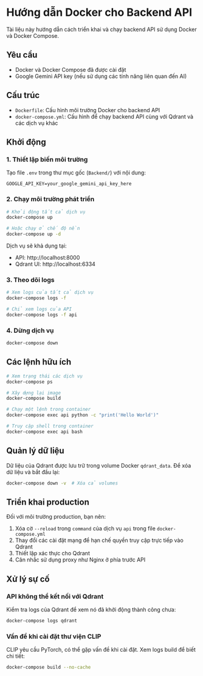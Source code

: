 # Hướng dẫn Docker cho Backend API

Tài liệu này hướng dẫn cách triển khai và chạy backend API sử dụng Docker và Docker Compose.

## Yêu cầu

- Docker và Docker Compose đã được cài đặt
- Google Gemini API key (nếu sử dụng các tính năng liên quan đến AI)

## Cấu trúc

- `Dockerfile`: Cấu hình môi trường Docker cho backend API
- `docker-compose.yml`: Cấu hình để chạy backend API cùng với Qdrant và các dịch vụ khác

## Khởi động

### 1. Thiết lập biến môi trường

Tạo file `.env` trong thư mục gốc (`Backend/`) với nội dung:

```
GOOGLE_API_KEY=your_google_gemini_api_key_here
```

### 2. Chạy môi trường phát triển

```bash
# Khởi động tất cả dịch vụ
docker-compose up

# Hoặc chạy ở chế độ nền
docker-compose up -d
```

Dịch vụ sẽ khả dụng tại:
- API: http://localhost:8000
- Qdrant UI: http://localhost:6334

### 3. Theo dõi logs

```bash
# Xem logs của tất cả dịch vụ
docker-compose logs -f

# Chỉ xem logs của API
docker-compose logs -f api
```

### 4. Dừng dịch vụ

```bash
docker-compose down
```

## Các lệnh hữu ích

```bash
# Xem trạng thái các dịch vụ
docker-compose ps

# Xây dựng lại image
docker-compose build

# Chạy một lệnh trong container
docker-compose exec api python -c "print('Hello World')"

# Truy cập shell trong container
docker-compose exec api bash
```

## Quản lý dữ liệu

Dữ liệu của Qdrant được lưu trữ trong volume Docker `qdrant_data`. Để xóa dữ liệu và bắt đầu lại:

```bash
docker-compose down -v  # Xóa cả volumes
```

## Triển khai production

Đối với môi trường production, bạn nên:

1. Xóa cờ `--reload` trong `command` của dịch vụ `api` trong file `docker-compose.yml` 
2. Thay đổi các cài đặt mạng để hạn chế quyền truy cập trực tiếp vào Qdrant
3. Thiết lập xác thực cho Qdrant
4. Cân nhắc sử dụng proxy như Nginx ở phía trước API

## Xử lý sự cố

### API không thể kết nối với Qdrant
Kiểm tra logs của Qdrant để xem nó đã khởi động thành công chưa:
```bash
docker-compose logs qdrant
```

### Vấn đề khi cài đặt thư viện CLIP
CLIP yêu cầu PyTorch, có thể gặp vấn đề khi cài đặt. Xem logs build để biết chi tiết:
```bash
docker-compose build --no-cache
``` 